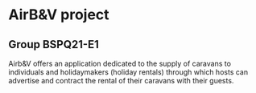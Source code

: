 # AirB&V project
## Group BSPQ21-E1

Airb&V offers an application dedicated to the supply of caravans to individuals and holidaymakers (holiday rentals) through which hosts can advertise and contract the rental of their caravans with their guests.
